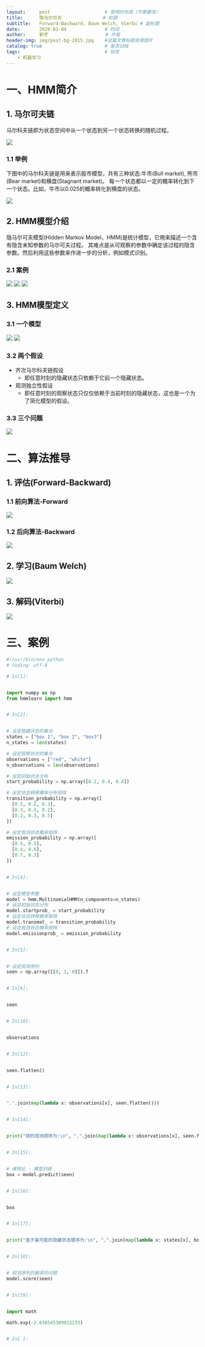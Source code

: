 ```yaml
---
layout:     post                    # 使用的布局（不需要改）
title:      隐马尔可夫  			    # 标题 
subtitle:   Forward-Backward, Baum Welch, Vierbi # 副标题
date:       2020-03-04              # 时间
author:     新宇                     # 作者
header-img: img/post-bg-2015.jpg    #这篇文章标题背景图片
catalog: true                       # 是否归档
tags:                               # 标签
    - 机器学习
---
```

# 一、HMM简介
## 1. 马尔可夫链
马尔科夫链即为状态空间中从一个状态到另一个状态转换的随机过程。

![](https://tva1.sinaimg.cn/large/008eGmZEly1go81bd38p5j31as0syn7h.jpg)
### 1.1 举例
下图中的马尔科夫链是用来表示股市模型，共有三种状态:牛市(Bull market), 熊市(Bear market)和横盘(Stagnant market)。
每一个状态都以一定的概率转化到下一个状态。比如，牛市以0.025的概率转化到横盘的状态。

![](https://tva1.sinaimg.cn/large/008eGmZEly1go81ccb2e0j30z40u048a.jpg)

## 2. HMM模型介绍
隐马尔可夫模型(Hidden Markov Model，HMM)是统计模型，它用来描述一个含有隐含未知参数的马尔可夫过程。 
其难点是从可观察的参数中确定该过程的隐含参数。然后利用这些参数来作进一步的分析，例如模式识别。

### 2.1 案例
![](https://tva1.sinaimg.cn/large/008eGmZEly1go81hhzan0j319y0teqpg.jpg)
![](https://tva1.sinaimg.cn/large/008eGmZEly1go81hk3334j31a80je459.jpg)
![](https://tva1.sinaimg.cn/large/008eGmZEly1go81hn5c1qj312p0u0ap5.jpg)

## 3. HMM模型定义
### 3.1 一个模型
![](https://tva1.sinaimg.cn/large/008eGmZEly1go81nfwvb3j30zo0fgmzc.jpg)
![](https://tva1.sinaimg.cn/large/008eGmZEly1go81ng0j00j311w07agn4.jpg)

### 3.2 两个假设
- 齐次马尔科夫链假设
	- 即任意时刻的隐藏状态只依赖于它前一个隐藏状态。
- 观测独立性假设
	- 即任意时刻的观察状态只仅仅依赖于当前时刻的隐藏状态，这也是一个为了简化模型的假设。

### 3.3 三个问题
![](https://tva1.sinaimg.cn/large/008eGmZEly1go81ktfm7qj317y0hmq8c.jpg)

# 二、算法推导
## 1. 评估(Forward-Backward)
### 1.1 前向算法-Forward
![](https://tva1.sinaimg.cn/large/008eGmZEly1go81vxswkqj30u01dvgq7.jpg)

### 1.2 后向算法-Backward
![](https://tva1.sinaimg.cn/large/008eGmZEly1go81vyhpluj30u00uemzm.jpg)

## 2. 学习(Baum Welch)
![](https://tva1.sinaimg.cn/large/008eGmZEly1go81xgnblkj30tw1gutda.jpg)

## 3. 解码(Viterbi)
![](https://tva1.sinaimg.cn/large/008eGmZEly1go81xxalwwj30uw0j2q4n.jpg)

# 三、案例
```python
#!/usr/bin/env python
# coding: utf-8

# In[1]:


import numpy as np
from hmmlearn import hmm


# In[2]:


# 设定隐藏状态的集合
states = ["box 1", "box 2", "box3"]
n_states = len(states)

# 设定观察状态的集合
observations = ["red", "white"]
n_observations = len(observations)

# 设定初始状态分布
start_probability = np.array([0.2, 0.4, 0.4])

# 设定状态转移概率分布矩阵
transition_probability = np.array([
  [0.5, 0.2, 0.3],
  [0.3, 0.5, 0.2],
  [0.2, 0.3, 0.5]
])

# 设定观测状态概率矩阵
emission_probability = np.array([
  [0.5, 0.5],
  [0.4, 0.6],
  [0.7, 0.3]
])


# In[4]:


# 设定模型参数
model = hmm.MultinomialHMM(n_components=n_states)
# 设定初始状态分布
model.startprob_ = start_probability
# 设定状态转移概率矩阵
model.transmat_ = transition_probability
# 设定观测状态概率矩阵
model.emissionprob_ = emission_probability


# In[5]:


# 设定观测序列
seen = np.array([[0, 1, 0]]).T


# In[6]:


seen


# In[10]:


observations


# In[12]:


seen.flatten()


# In[13]:


",".join(map(lambda x: observations[x], seen.flatten()))


# In[14]:


print("球的观测顺序为:\n", ",".join(map(lambda x: observations[x], seen.flatten())))


# In[15]:


# 维特比 - 模型训练
box = model.predict(seen)


# In[16]:


box


# In[17]:


print("盒子最可能的隐藏状态顺序为:\n", ",".join(map(lambda x: states[x], box)))


# In[18]:


# 观测序列的概率的问题
model.score(seen)


# In[19]:


import math

math.exp(-2.038545309915233)


# In[ ]:

```


